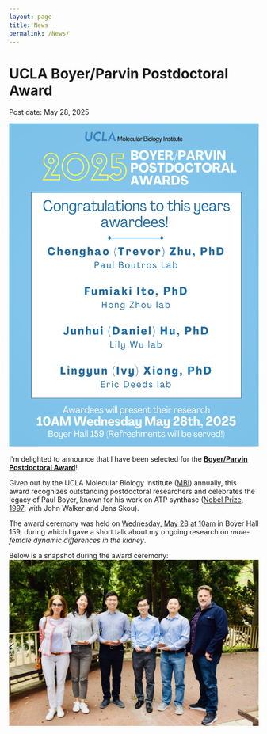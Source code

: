 ```yaml
---
layout: page
title: News
permalink: /News/
---
```


# UCLA Boyer/Parvin Postdoctoral Award
Post date: May 28, 2025

![Boyer_Award](/images/UCLA_Boyer_Award.png)

I'm delighted to announce that I have been selected for the [**Boyer/Parvin Postdoctoral Award**](https://www.mbi.ucla.edu/awards/postdoctoral-history)! 

Given out by the UCLA Molecular Biology Institute ([MBI](https://www.mbi.ucla.edu)) annually, this award recognizes outstanding postdoctoral researchers and celebrates the legacy of Paul Boyer, known for his work on ATP synthase ([Nobel Prize, 1997](https://www.nobelprize.org/prizes/chemistry/1997/summary/); with John Walker and Jens Skou).

The award ceremony was held on <ins>Wednesday, May 28 at 10am</ins> in Boyer Hall 159, during which I gave a short talk about my ongoing research on *male-female dynamic differences in the kidney*.

Below is a snapshot during the award ceremony:
![Boyer_Fellow](/images/2025_Boyer-Parvin_Awardees.jpg)
